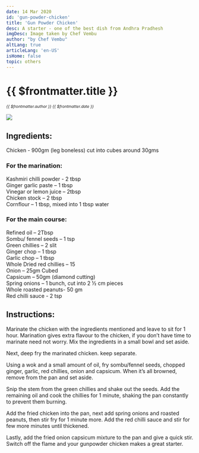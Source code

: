 ```yaml
---
date: 14 Mar 2020
id: 'gun-powder-chicken'
title: 'Gun Powder Chicken'
desc: A starter - one of the best dish from Andhra Pradhesh
imgDesc: Image taken by Chef Vembu
author: "by Chef Vembu"
altLang: true
articleLang: 'en-US'
isHome: false
topic: others
---
```


<altLang />

# {{ $frontmatter.title }}
<i style="font-size: 0.75em;"> {{ $frontmatter.author }} {{ $frontmatter.date }} </i>

![](/img/others/gun-powder-chicken/_thumbnail.png)

## Ingredients:

Chicken - 900gm (leg boneless) cut into cubes around 30gms  

### For the marination: 

Kashmiri chilli powder - 2 tbsp   
Ginger garlic paste – 1 tbsp  
Vinegar or lemon juice – 2tbsp  
Chicken stock – 2 tbsp  
Cornflour – 1 tbsp, mixed into 1 tbsp water  

### For the main course:

Refined oil – 2Tbsp  
Sombu/ fennel seeds – 1 tsp    
Green chillies – 2 slit  
Ginger chop – 1 tbsp  
Garlic chop – 1 tbsp  
Whole Dried red chillies – 15  
Onion – 25gm Cubed  
Capsicum – 50gm (diamond cutting)  
Spring onions – 1 bunch, cut into 2 ½ cm pieces  
Whole roasted peanuts- 50 gm  
Red chilli sauce - 2 tsp    

## Instructions:

Marinate the chicken with the ingredients mentioned and leave to sit for 1 hour. Marination gives extra flavour to the chicken, if you don’t have time to marinate need not worry. Mix the ingredients in a small bowl and set aside. 

Next, deep fry the marinated chicken. keep separate.  

Using a wok and a small amount of oil, fry sombu/fennel seeds, chopped ginger, garlic, red chillies, onion and capsicum. When it’s all browned, remove from the pan and set aside.   

Snip the stem from the green chillies and shake out the seeds. Add the remaining oil and cook the chillies for 1 minute, shaking the pan constantly to prevent them burning.  

Add the fried chicken into the pan, next add spring onions and roasted peanuts, then stir fry for 1 minute more. Add the red chilli sauce and stir for few more minutes until thickened.  

Lastly, add the fried onion capsicum mixture to the pan and give a quick stir. Switch off the flame and your gunpowder chicken makes a great starter.


